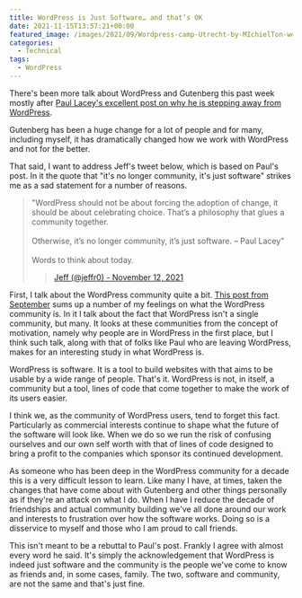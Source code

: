 ```yaml
---
title: WordPress is Just Software… and that’s OK
date: 2021-11-15T13:57:21+00:00
featured_image: /images/2021/09/Wordpress-camp-Utrecht-by-MIchielTon-websize-86.jpg
categories:
  - Technical
tags:
  - WordPress
---
```


There's been more talk about WordPress and Gutenberg this past week mostly after [Paul Lacey's excellent post on why he is stepping away from WordPress][1].

Gutenberg has been a huge change for a lot of people and for many, including myself, it has dramatically changed how we work with WordPress and not for the better.

That said, I want to address Jeff's tweet below, which is based on Paul's post. In it the quote that "it's no longer community, it's just software" strikes me as a sad statement for a number of reasons.

> "WordPress should not be about forcing the adoption of change, it should be about celebrating choice. That’s a philosophy that glues a community together. <br /><br />Otherwise, it’s no longer community, it’s just software. &#8211; Paul Lacey"<br /><br />Words to think about today.
>
> > [Jeff (@jeffr0) - November 12, 2021](https://twitter.com/jeffr0/status/1459220467412348929?ref_src=twsrc%5Etfw)

First, I talk about the WordPress community quite a bit. [This post from September][2] sums up a number of my feelings on what the WordPress community is. In it I talk about the fact that WordPress isn't a single community, but many. It looks at these communities from the concept of motivation, namely why people are in WordPress in the first place, but I think such talk, along with that of folks like Paul who are leaving WordPress, makes for an interesting study in what WordPress is.

WordPress is software. It is a tool to build websites with that aims to be usable by a wide range of people. That's it. WordPress is not, in itself, a community but a tool, lines of code that come together to make the work of its users easier.

I think we, as the community of WordPress users, tend to forget this fact. Particularly as commercial interests continue to shape what the future of the software will look like. When we do so we run the risk of confusing ourselves and our own self worth with that of lines of code designed to bring a profit to the companies which sponsor its continued development.

As someone who has been deep in the WordPress community for a decade this is a very difficult lesson to learn. Like many I have, at times, taken the changes that have come about with Gutenberg and other things personally as if they're an attack on what I do. When I have I reduce the decade of friendships and actual community building we've all done around our work and interests to frustration over how the software works. Doing so is a disservice to myself and those who I am proud to call friends.

This isn't meant to be a rebuttal to Paul's post. Frankly I agree with almost every word he said. It's simply the acknowledgement that WordPress is indeed just software and the community is the people we've come to know as friends and, in some cases, family. The two, software and community, are not the same and that's just fine.

 [1]: https://thewpminute.com/blocks-boards-fishing-reels-how-gutenberg-has-divided-wordpress/
 [2]: /2021/09/the-many-communities-of-wordpress/